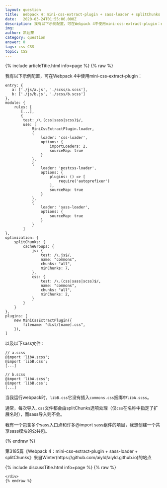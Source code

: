 ```yaml
---
layout: question
title:  Webpack 4：mini-css-extract-plugin + sass-loader + splitChunks
date:   2020-03-24T01:55:06.000Z
description: 我有以下示例配置，可在Webpack 4中使用mini-css-extract-plugin：entry  {   a  \['./js/a.js',...
img: 
author: 凯达蒙
category: question
answer: 0
tags: css CSS
topic: CSS
---
```

<div class="article-root">
  <div class="article">
    {% include articleTitle.html info=page %}
    {% raw %}
    <div class="article-content"><p><font style="vertical-align: inherit;"><font style="vertical-align: inherit;">我有以下示例配置，可在Webpack 4中使用mini-css-extract-plugin：</font></font></p>

<pre><code>entry: {<font></font>
   a: ['./js/a.js', './scss/a.scss'],<font></font>
   b: ['./js/b.js', './scss/b.scss']<font></font>
},<font></font>
module: {<font></font>
    rules: [<font></font>
       [...],<font></font>
       {<font></font>
        test: /\.(css|sass|scss)$/,<font></font>
        use: [<font></font>
            MiniCssExtractPlugin.loader,<font></font>
            {<font></font>
                loader: 'css-loader',<font></font>
                options: {<font></font>
                    importLoaders: 2,<font></font>
                    sourceMap: true<font></font>
                }<font></font>
            },<font></font>
            {<font></font>
                loader: 'postcss-loader',<font></font>
                options: {<font></font>
                    plugins: () =&gt; [<font></font>
                        require('autoprefixer')<font></font>
                    ],<font></font>
                    sourceMap: true<font></font>
                }<font></font>
            },<font></font>
            {<font></font>
                loader: 'sass-loader',<font></font>
                options: {<font></font>
                    sourceMap: true<font></font>
                }<font></font>
            }<font></font>
        ]<font></font>
},<font></font>
optimization: {<font></font>
    splitChunks: {<font></font>
        cacheGroups: {<font></font>
            js: {<font></font>
                test: /\.js$/,<font></font>
                name: "commons",<font></font>
                chunks: "all",<font></font>
                minChunks: 7,<font></font>
            },<font></font>
            css: {<font></font>
                test: /\.(css|sass|scss)$/,<font></font>
                name: "commons",<font></font>
                chunks: "all",<font></font>
                minChunks: 2,<font></font>
            }<font></font>
        }<font></font>
    }<font></font>
},<font></font>
plugins: [<font></font>
    new MiniCssExtractPlugin({<font></font>
        filename: "dist/[name].css",<font></font>
    }),<font></font>
]<font></font>
</code></pre>

<p><font style="vertical-align: inherit;"><font style="vertical-align: inherit;">以及以下sass文件：</font></font></p>

<pre><code>// a.scss<font></font>
@import 'libA.scss';<font></font>
@import 'libB.css';<font></font>
[...] <font></font>
<font></font>
// b.scss<font></font>
@import 'libA.scss';<font></font>
@import 'libB.css';<font></font>
[...]<font></font>
</code></pre>

<p><font style="vertical-align: inherit;"><font style="vertical-align: inherit;">当我运行webpack时，</font></font><code>libB.css</code><font style="vertical-align: inherit;"><font style="vertical-align: inherit;">它没有插入</font></font><code>commons.css</code><font style="vertical-align: inherit;"><font style="vertical-align: inherit;">捆绑中</font></font><code>libA.scss</code><font style="vertical-align: inherit;"><font style="vertical-align: inherit;">。</font></font></p>

<p><font style="vertical-align: inherit;"><font style="vertical-align: inherit;">通常，每次导入</font></font><code>.css</code><font style="vertical-align: inherit;"><font style="vertical-align: inherit;">文件都会由splitChunks选项处理（仅</font></font><code>css</code><font style="vertical-align: inherit;"><font style="vertical-align: inherit;">在名称中指定了</font><font style="vertical-align: inherit;">扩展</font><font style="vertical-align: inherit;">名时），而sass导入则不会。</font></font></p>

<p><font style="vertical-align: inherit;"><font style="vertical-align: inherit;">我有一个包含多个sass入口点和许多@import sass组件的项目，我想创建一个共享sass模块的公共包。</font></font></p></div>
    {% endraw %}
  </div>
  <p class="winter_mark">第3185篇《Webpack 4：mini-css-extract-plugin + sass-loader + splitChunks》来自Winter(https://github.com/aiyld/aiyld.github.io)的站点</p>
  <div class="discuss-wrapper">
    {% include discussTitle.html info=page %}
    {% raw %}
    <div class="discuss-list">
    
    </div>
    {% endraw %}
  </div>
<div>
